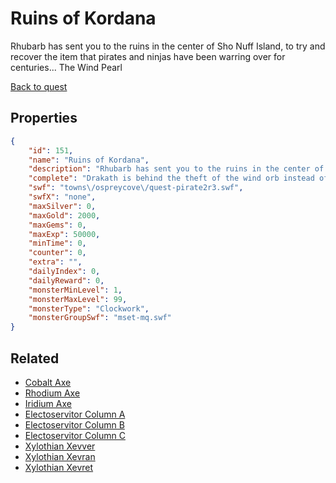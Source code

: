 # Ruins of Kordana

Rhubarb has sent you to the ruins in the center of Sho Nuff Island, to try and recover the item that pirates and ninjas have been warring over for centuries... The Wind Pearl

[Back to quest](../quests.md)

## Properties

```json
{
    "id": 151,
    "name": "Ruins of Kordana",
    "description": "Rhubarb has sent you to the ruins in the center of Sho Nuff Island, to try and recover the item that pirates and ninjas have been warring over for centuries... The Wind Pearl",
    "complete": "Drakath is behind the theft of the wind orb instead of the ninjas! The ruins are, in reality, the remains of a giant fighting machine! Things on Sho Nuff Island are not at all what they seem.",
    "swf": "towns\/ospreycove\/quest-pirate2r3.swf",
    "swfX": "none",
    "maxSilver": 0,
    "maxGold": 2000,
    "maxGems": 0,
    "maxExp": 50000,
    "minTime": 0,
    "counter": 0,
    "extra": "",
    "dailyIndex": 0,
    "dailyReward": 0,
    "monsterMinLevel": 1,
    "monsterMaxLevel": 99,
    "monsterType": "Clockwork",
    "monsterGroupSwf": "mset-mq.swf"
}
```

## Related

- [Cobalt Axe](../items/1016-cobalt-axe.md)
- [Rhodium Axe](../items/1017-rhodium-axe.md)
- [Iridium Axe](../items/1018-iridium-axe.md)
- [Electoservitor Column A](../items/1019-electoservitor-column-a.md)
- [Electoservitor Column B](../items/1020-electoservitor-column-b.md)
- [Electoservitor Column C](../items/1021-electoservitor-column-c.md)
- [Xylothian Xevver](../items/1022-xylothian-xevver.md)
- [Xylothian Xevran](../items/1023-xylothian-xevran.md)
- [Xylothian Xevret](../items/1024-xylothian-xevret.md)

